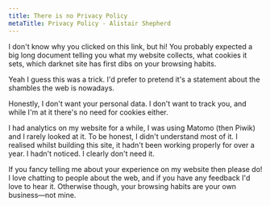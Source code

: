 ```yaml
---
title: There is no Privacy Policy
metaTitle: Privacy Policy - Alistair Shepherd
---
```


I don't know why you clicked on this link, but hi! You probably expected a big long document telling you what my website collects, what cookies it sets, which darknet site has first dibs on your browsing habits.

Yeah I guess this was a trick. I'd prefer to pretend it's a statement about the shambles the web is nowadays.

Honestly, I don't want your personal data. I don't want to track you, and while I'm at it there's no need for cookies either.

I had analytics on my website for a while, I was using Matomo (then Piwik) and I rarely looked at it. To be honest, I didn't understand most of it. I realised whilst building this site, it hadn't been working properly for over a year. I hadn't noticed. I clearly don't need it.

If you fancy telling me about your experience on my website then please do! I love chatting to people about the web, and if you have any feedback I'd love to hear it. Otherwise though, your browsing habits are your own business—not mine.
